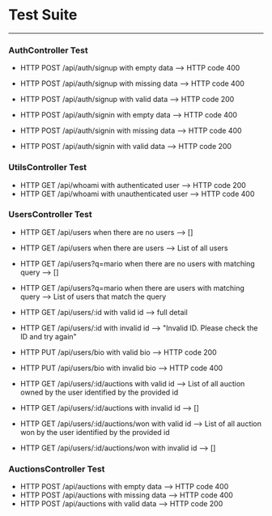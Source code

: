 # Test Suite
___
### AuthController Test

* HTTP POST /api/auth/signup with empty data --> HTTP code 400
* HTTP POST /api/auth/signup with missing data --> HTTP code 400
* HTTP POST /api/auth/signup with valid data --> HTTP code 200

* HTTP POST /api/auth/signin with empty data --> HTTP code 400
* HTTP POST /api/auth/signin with missing data --> HTTP code 400
* HTTP POST /api/auth/signin with valid data --> HTTP code 200


### UtilsController Test

* HTTP GET /api/whoami with authenticated user --> HTTP code 200
* HTTP GET /api/whoami with unauthenticated user --> HTTP code 400


### UsersController Test

* HTTP GET /api/users when there are no users --> []
* HTTP GET /api/users when there are users --> List of all users
* HTTP GET /api/users?q=mario when there are no users with matching query --> []
* HTTP GET /api/users?q=mario when there are users with matching query --> List of users that match the query

* HTTP GET /api/users/:id with valid id --> full detail
* HTTP GET /api/users/:id with invalid id --> "Invalid ID. Please check the ID and try again"

* HTTP PUT /api/users/bio with valid bio --> HTTP code 200
* HTTP PUT /api/users/bio with invalid bio --> HTTP code 400

* HTTP GET /api/users/:id/auctions with valid id --> List of all auction owned by the user identified by the provided id
* HTTP GET /api/users/:id/auctions with invalid id --> []

* HTTP GET /api/users/:id/auctions/won with valid id --> List of all auction won by the user identified by the provided id
* HTTP GET /api/users/:id/auctions/won with invalid id --> []


### AuctionsController Test

* HTTP POST /api/auctions with empty data --> HTTP code 400
* HTTP POST /api/auctions with missing data --> HTTP code 400
* HTTP POST /api/auctions with valid data --> HTTP code 200






